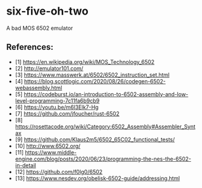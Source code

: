 # six-five-oh-two

A bad MOS 6502 emulator

## References:
* [1] <https://en.wikipedia.org/wiki/MOS_Technology_6502>
* [2] <http://emulator101.com/>
* [3] <https://www.masswerk.at/6502/6502_instruction_set.html>
* [4] <https://blog.scottlogic.com/2020/08/26/codegen-6502-webassembly.html>
* [5] <https://codeburst.io/an-introduction-to-6502-assembly-and-low-level-programming-7c11fa6b9cb9>
* [6] <https://youtu.be/m6l3Elk7-Hg>
* [7] <https://github.com/jfoucher/rust-6502>
* [8] <https://rosettacode.org/wiki/Category:6502_Assembly#Assembler_Syntax>
* [9] <https://github.com/Klaus2m5/6502_65C02_functional_tests/>
* [10] <http://www.6502.org/>
* [11] <https://www.middle-engine.com/blog/posts/2020/06/23/programming-the-nes-the-6502-in-detail>
* [12] <https://github.com/f0lg0/6502>
* [13] <https://www.nesdev.org/obelisk-6502-guide/addressing.html>
